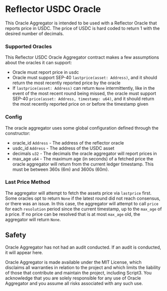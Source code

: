 # Reflector USDC Oracle

This Oracle Aggregator is intended to be used with a Reflector Oracle that reports price in USDC. The price of USDC is hard coded to return 1 with the desired number of decimals. 

### Supported Oracles

This Reflector USDC Oracle Aggregator contract makes a few assumptions about the oracles it can support:

* Oracle must report price in usdc
* Oracle must support SEP-40 `lastprice(asset: Address)`, and it should return the most recently reported price by the oracle
* If `lastprice(asset: Address)` can return `None` intermittently, like in the event of the most recent round being missed, the oracle must support SEP-40 `price(asset: Address, timestamp: u64)`, and it should return the most recently reported price on or before the timestamp given

### Config

The oracle aggregator uses some global configuration defined through the constructor:

* oracle_id `Address` - The address of the reflector oracle
* usdc_id `Address` - The address of the USDC asset
* decimals `u32` - The decimals the oracle aggregator will report prices in
* max_age `u64` - The maximum age (in seconds) of a fetched price the oracle aggregator will return from the current ledger timestamp. This must be between 360s (6m) and 3600s (60m).

### Last Price Method

The aggregator will attempt to fetch the assets price via `lastprice` first. Some oracles opt to return `None` if the latest round did not reach consensus, or there was an issue. In this case, the aggregator will attempt to call `price` for each `resolution` period since the current timestamp, up to the `max_age` of a price. If no price can be resolved that is at most `max_age` old, the aggregator will return `None`.

## Safety

Oracle Aggregator has not had an audit conducted. If an audit is conducted, it will appear here.

Oracle Aggregator is made available under the MIT License, which disclaims all warranties in relation to the project and which limits the liability of those that contribute and maintain the project, including Script3. You acknowledge that you are solely responsible for any use of Oracle Aggregator and you assume all risks associated with any such use.
